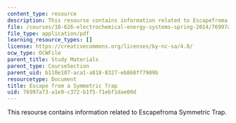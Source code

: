 ```yaml
---
content_type: resource
description: This resourse contains information related to Escapefroma Symmetric Trap.
file: /courses/10-626-electrochemical-energy-systems-spring-2014/76997a73a1e9c372b1f5f1ebf1dae00d_MIT10_626S14_Krame_Prob.pdf
file_type: application/pdf
learning_resource_types: []
license: https://creativecommons.org/licenses/by-nc-sa/4.0/
ocw_type: OCWFile
parent_title: Study Materials
parent_type: CourseSection
parent_uid: b110e107-aca1-a818-8327-eb868ff7909b
resourcetype: Document
title: Escape from a Symmetric Trap
uid: 76997a73-a1e9-c372-b1f5-f1ebf1dae00d
---
```

This resourse contains information related to Escapefroma Symmetric Trap.